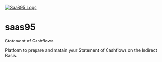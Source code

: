 [![SaaS95 Logo](http://saas95.com/saas95.png)](http://saas95.com/)

# saas95
Statement of Cashflows

Platform to prepare and matain your Statement of Cashflows on the Indirect Basis.
